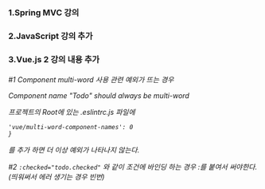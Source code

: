 <H3>1.Spring MVC 강의

<H3>2.JavaScript 강의 추가

<H3>3.Vue.js 2 강의 내용 추가
<H6>
#1 Component multi-word 사용 관련 예외가 뜨는 경우 

Component name "Todo" should always be multi-word

프로젝트의 Root에 있는 .eslintrc.js 파일에

```rules: {
'vue/multi-word-component-names': 0
}
```
를 추가 하면 더 이상 예외가 나타나지 않는다.

#2 ```:checked="todo.checked"``` 와 같이 조건에 바인딩 하는 경우 :를 붙여서 써야한다. (띄워써서 에러 생기는 경우 빈번)</H6>






